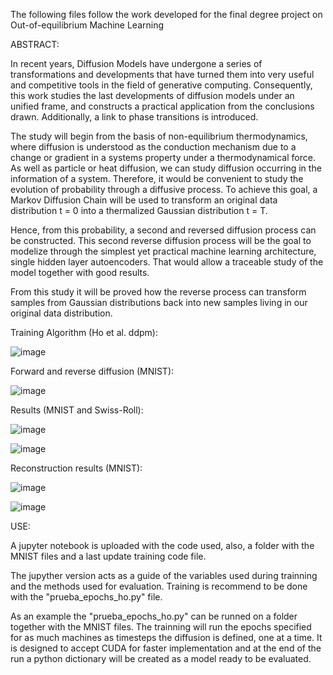 The following files follow the work developed for the final degree project on Out-of-equilibrium Machine Learning

ABSTRACT:

In recent years, Diffusion Models have undergone a series of transformations and developments
that have turned them into very useful and competitive tools in the field of generative computing.
Consequently, this work studies the last developments of diffusion models under an unified frame,
and constructs a practical application from the conclusions drawn. Additionally, a link to phase
transitions is introduced.

The study will begin from the basis of non-equilibrium thermodynamics, where diffusion is understood as the conduction mechanism due to a change or gradient in a systems property under
a thermodynamical force. As well as particle or heat diffusion, we can study diffusion occurring
in the information of a system. Therefore, it would be convenient to study the evolution of probability through a diffusive process. To achieve this goal, a Markov Diffusion Chain will be used to transform an original data distribution t = 0 into a thermalized Gaussian distribution t = T.

Hence, from this probability, a second and reversed diffusion process can be constructed.
This second reverse diffusion process will be the goal to modelize through the simplest yet practical machine learning architecture, single hidden layer autoencoders. That would allow a traceable study of the model together with good results.

From this study it will be proved how the reverse process can transform samples from Gaussian
distributions back into new samples living in our original data distribution.

Training Algorithm (Ho et al. ddpm):

![image](https://github.com/user-attachments/assets/0f4fd138-f77b-4693-a2d1-8765fa409fce)


Forward and reverse diffusion (MNIST):

![image](https://github.com/user-attachments/assets/98d0fc1b-b672-4150-a099-c5755fe7843d)

Results (MNIST and Swiss-Roll):

![image](https://github.com/user-attachments/assets/345965e5-7cff-4d0e-8f68-3e69ede0e8c0)

![image](https://github.com/user-attachments/assets/568ff606-99a7-4240-b8a0-00474e1b12f0)

Reconstruction results (MNIST):

![image](https://github.com/user-attachments/assets/10a75d7b-71a4-4ad7-abea-14da7ae1a697)

![image](https://github.com/user-attachments/assets/ec4ec38e-2c4b-47a1-a92f-37c7cf5d7731)


USE:

A jupyter notebook is uploaded with the code used, also, a folder with the MNIST files and a last update training code file. 

The jupyther version acts as a guide of the variables used during trainning and the methods used for evaluation. Training is recommend to be done with the "prueba_epochs_ho.py" file.

As an example the "prueba_epochs_ho.py" can be runned on a folder together with the MNIST files. The trainning will run the epochs specified for as much machines as timesteps the diffusion is defined, one at a time. It is designed to accept CUDA for faster implementation and at the end of the run a python dictionary will be created as a model ready to be evaluated.


